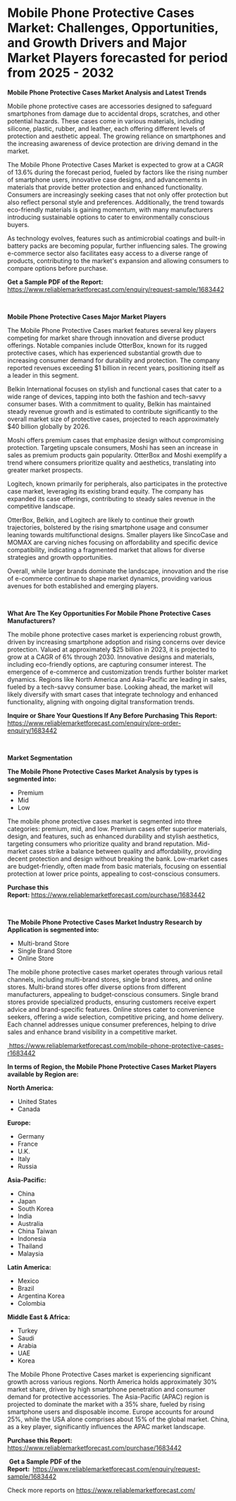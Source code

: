 <p><h1>Mobile Phone Protective Cases Market: Challenges, Opportunities, and Growth Drivers and Major Market Players forecasted for period from 2025 - 2032</h1></p><p><strong>Mobile Phone Protective Cases Market Analysis and Latest Trends</strong></p>
<p><p>Mobile phone protective cases are accessories designed to safeguard smartphones from damage due to accidental drops, scratches, and other potential hazards. These cases come in various materials, including silicone, plastic, rubber, and leather, each offering different levels of protection and aesthetic appeal. The growing reliance on smartphones and the increasing awareness of device protection are driving demand in the market.</p><p>The Mobile Phone Protective Cases Market is expected to grow at a CAGR of 13.6% during the forecast period, fueled by factors like the rising number of smartphone users, innovative case designs, and advancements in materials that provide better protection and enhanced functionality. Consumers are increasingly seeking cases that not only offer protection but also reflect personal style and preferences. Additionally, the trend towards eco-friendly materials is gaining momentum, with many manufacturers introducing sustainable options to cater to environmentally conscious buyers.</p><p>As technology evolves, features such as antimicrobial coatings and built-in battery packs are becoming popular, further influencing sales. The growing e-commerce sector also facilitates easy access to a diverse range of products, contributing to the market's expansion and allowing consumers to compare options before purchase.</p></p>
<p><strong>Get a Sample PDF of the Report:&nbsp;</strong> <a href="https://www.reliablemarketforecast.com/enquiry/request-sample/1683442?utm_campaign=2949&utm_medium=2&utm_source=Github&utm_content=ia&utm_term=04042025&utm_id=mobile-phone-protective-cases">https://www.reliablemarketforecast.com/enquiry/request-sample/1683442</a></p>
<p>&nbsp;</p>
<p><strong>Mobile Phone Protective Cases Major Market Players</strong></p>
<p><p>The Mobile Phone Protective Cases market features several key players competing for market share through innovation and diverse product offerings. Notable companies include OtterBox, known for its rugged protective cases, which has experienced substantial growth due to increasing consumer demand for durability and protection. The company reported revenues exceeding $1 billion in recent years, positioning itself as a leader in this segment.</p><p>Belkin International focuses on stylish and functional cases that cater to a wide range of devices, tapping into both the fashion and tech-savvy consumer bases. With a commitment to quality, Belkin has maintained steady revenue growth and is estimated to contribute significantly to the overall market size of protective cases, projected to reach approximately $40 billion globally by 2026.</p><p>Moshi offers premium cases that emphasize design without compromising protection. Targeting upscale consumers, Moshi has seen an increase in sales as premium products gain popularity. OtterBox and Moshi exemplify a trend where consumers prioritize quality and aesthetics, translating into greater market prospects.</p><p>Logitech, known primarily for peripherals, also participates in the protective case market, leveraging its existing brand equity. The company has expanded its case offerings, contributing to steady sales revenue in the competitive landscape.</p><p>OtterBox, Belkin, and Logitech are likely to continue their growth trajectories, bolstered by the rising smartphone usage and consumer leaning towards multifunctional designs. Smaller players like SincoCase and MOMAX are carving niches focusing on affordability and specific device compatibility, indicating a fragmented market that allows for diverse strategies and growth opportunities.</p><p>Overall, while larger brands dominate the landscape, innovation and the rise of e-commerce continue to shape market dynamics, providing various avenues for both established and emerging players.</p></p>
<p>&nbsp;</p>
<p><strong>What Are The Key Opportunities For Mobile Phone Protective Cases Manufacturers?</strong></p>
<p><p>The mobile phone protective cases market is experiencing robust growth, driven by increasing smartphone adoption and rising concerns over device protection. Valued at approximately $25 billion in 2023, it is projected to grow at a CAGR of 6% through 2030. Innovative designs and materials, including eco-friendly options, are capturing consumer interest. The emergence of e-commerce and customization trends further bolster market dynamics. Regions like North America and Asia-Pacific are leading in sales, fueled by a tech-savvy consumer base. Looking ahead, the market will likely diversify with smart cases that integrate technology and enhanced functionality, aligning with ongoing digital transformation trends.</p></p>
<p><strong>Inquire or Share Your Questions If Any Before Purchasing This Report:</strong> <a href="https://www.reliablemarketforecast.com/enquiry/pre-order-enquiry/1683442?utm_campaign=2949&utm_medium=2&utm_source=Github&utm_content=ia&utm_term=04042025&utm_id=mobile-phone-protective-cases">https://www.reliablemarketforecast.com/enquiry/pre-order-enquiry/1683442</a></p>
<p>&nbsp;</p>
<p><strong>Market Segmentation</strong></p>
<p><strong>The Mobile Phone Protective Cases Market Analysis by types is segmented into:</strong></p>
<p><ul><li>Premium</li><li>Mid</li><li>Low</li></ul></p>
<p><p>The mobile phone protective cases market is segmented into three categories: premium, mid, and low. Premium cases offer superior materials, design, and features, such as enhanced durability and stylish aesthetics, targeting consumers who prioritize quality and brand reputation. Mid-market cases strike a balance between quality and affordability, providing decent protection and design without breaking the bank. Low-market cases are budget-friendly, often made from basic materials, focusing on essential protection at lower price points, appealing to cost-conscious consumers.</p></p>
<p><strong>Purchase this Report:&nbsp;</strong><a href="https://www.reliablemarketforecast.com/purchase/1683442?utm_campaign=2949&utm_medium=2&utm_source=Github&utm_content=ia&utm_term=04042025&utm_id=mobile-phone-protective-cases">https://www.reliablemarketforecast.com/purchase/1683442</a></p>
<p>&nbsp;</p>
<p><strong>The Mobile Phone Protective Cases Market Industry Research by Application is segmented into:</strong></p>
<p><ul><li>Multi-brand Store</li><li>Single Brand Store</li><li>Online Store</li></ul></p>
<p><p>The mobile phone protective cases market operates through various retail channels, including multi-brand stores, single brand stores, and online stores. Multi-brand stores offer diverse options from different manufacturers, appealing to budget-conscious consumers. Single brand stores provide specialized products, ensuring customers receive expert advice and brand-specific features. Online stores cater to convenience seekers, offering a wide selection, competitive pricing, and home delivery. Each channel addresses unique consumer preferences, helping to drive sales and enhance brand visibility in a competitive market.</p></p>
<p><a href="https://www.reliablemarketforecast.com/mobile-phone-protective-cases-r1683442?utm_campaign=2949&utm_medium=2&utm_source=Github&utm_content=ia&utm_term=04042025&utm_id=mobile-phone-protective-cases">&nbsp;https://www.reliablemarketforecast.com/mobile-phone-protective-cases-r1683442</a></p>
<p><strong>In terms of Region, the Mobile Phone Protective Cases Market Players available by Region are:</strong></p>
<p>
    <p> <strong> North America: </strong>
        <ul>
            <li>United States</li>
            <li>Canada</li>
        </ul>
        </p> 
    <p> <strong> Europe: </strong>
        <ul>
            <li>Germany</li>
            <li>France</li>
            <li>U.K.</li>
            <li>Italy</li>
            <li>Russia</li>
        </ul>
        </p> 
    <p> <strong> Asia-Pacific: </strong>
        <ul>
            <li>China</li>
            <li>Japan</li>
            <li>South Korea</li>
            <li>India</li>
            <li>Australia</li>
            <li>China Taiwan</li>
            <li>Indonesia</li>
            <li>Thailand</li>
            <li>Malaysia</li>
        </ul>
        </p> 
    <p> <strong> Latin America: </strong>
        <ul>
            <li>Mexico</li>
            <li>Brazil</li>
            <li>Argentina Korea</li>
            <li>Colombia</li>
        </ul>
        </p> 
    <p> <strong> Middle East & Africa: </strong>
        <ul>
            <li>Turkey</li>
            <li>Saudi</li>
            <li>Arabia</li>
            <li>UAE</li>
            <li>Korea</li>
        </ul>
    </p>
    </p>
<p><p>The Mobile Phone Protective Cases market is experiencing significant growth across various regions. North America holds approximately 30% market share, driven by high smartphone penetration and consumer demand for protective accessories. The Asia-Pacific (APAC) region is projected to dominate the market with a 35% share, fueled by rising smartphone users and disposable income. Europe accounts for around 25%, while the USA alone comprises about 15% of the global market. China, as a key player, significantly influences the APAC market landscape.</p></p>
<p><strong>Purchase this Report: </strong><a href="https://www.reliablemarketforecast.com/purchase/1683442?utm_campaign=2949&utm_medium=2&utm_source=Github&utm_content=ia&utm_term=04042025&utm_id=mobile-phone-protective-cases">https://www.reliablemarketforecast.com/purchase/1683442</a></p>
<p>&nbsp;<strong>Get a Sample PDF of the Report:&nbsp;&nbsp;</strong><a href="https://www.reliablemarketforecast.com/enquiry/request-sample/1683442?utm_campaign=2949&utm_medium=2&utm_source=Github&utm_content=ia&utm_term=04042025&utm_id=mobile-phone-protective-cases">https://www.reliablemarketforecast.com/enquiry/request-sample/1683442</a></p>
<p><strong></strong></p>
<p>Check more reports on <a href="https://www.reliablemarketforecast.com/?utm_campaign=2949&utm_medium=2&utm_source=Github&utm_content=ia&utm_term=04042025&utm_id=mobile-phone-protective-cases">https://www.reliablemarketforecast.com/</a></p>